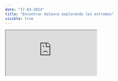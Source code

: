 ```yaml
---
date: "17-03-2023"
title: "Encontrar balance explorando los extremos"
visible: true
---
```

<iframe src="https://www.youtube.com/embed/e6lm_oBG0zY" allowfullscreen></iframe>
